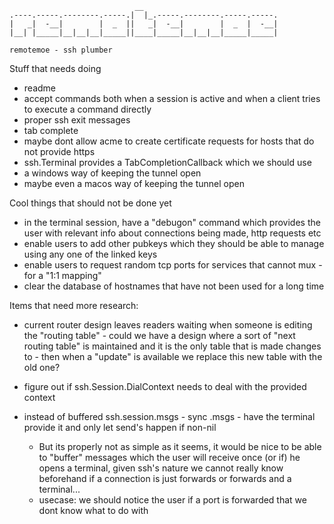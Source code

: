 ```
                            __                              
.----.-----.--------.-----.|  |_.-----.--------.-----.-----.
|   _|  -__|        |  _  ||   _|  -__|        |  _  |  -__|
|__| |_____|__|__|__|_____||____|_____|__|__|__|_____|_____|

remotemoe - ssh plumber
```


Stuff that needs doing
* readme
* accept commands both when a session is active and when a client tries to execute a command directly
* proper ssh exit messages
* tab complete
* maybe dont allow acme to create certificate requests for hosts that do not provide https
* ssh.Terminal provides a TabCompletionCallback which we should use
* a windows way of keeping the tunnel open
* maybe even a macos way of keeping the tunnel open


Cool things that should not be done yet
* in the terminal session, have a "debugon" command which provides the user with relevant info about connections being made, http requests etc
* enable users to add other pubkeys which they should be able to manage using any one of the linked keys
* enable users to request random tcp ports for services that cannot mux - for a "1:1 mapping"
* clear the database of hostnames that have not been used for a long time

Items that need more research:

* current router design leaves readers waiting when someone is editing the "routing table" - could we have a design where
    a sort of "next routing table" is maintained and it is the only table that is made changes to - then when
    a "update" is available we replace this new table with the old one?

* figure out if ssh.Session.DialContext needs to deal with the provided context

* instead of buffered ssh.session.msgs - sync .msgs - have the terminal provide it and only let send's happen if non-nil
    * But its properly not as simple as it seems, it would be nice to be able to "buffer" messages which the user will
        receive once (or if) he opens a terminal, given ssh's nature we cannot really know beforehand if a connection is just
        forwards or forwards and a terminal...
    * usecase: we should notice the user if a port is forwarded that we dont know what to do with
